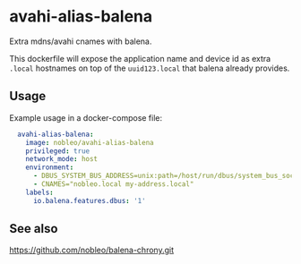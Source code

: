 # avahi-alias-balena

Extra mdns/avahi cnames with balena.

This dockerfile will expose the application name and device id as extra `.local` hostnames on top of the `uuid123.local` that balena already provides.

## Usage
Example usage in a docker-compose file:

```yaml
  avahi-alias-balena:
    image: nobleo/avahi-alias-balena
    privileged: true
    network_mode: host
    environment:
      - DBUS_SYSTEM_BUS_ADDRESS=unix:path=/host/run/dbus/system_bus_socket
      - CNAMES="nobleo.local my-address.local"
    labels:
      io.balena.features.dbus: '1'
```

## See also
https://github.com/nobleo/balena-chrony.git
